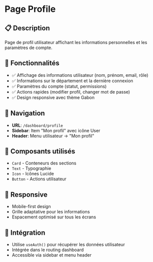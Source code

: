 # Page Profile

## 📋 Description
Page de profil utilisateur affichant les informations personnelles et les paramètres de compte.

## 🔧 Fonctionnalités
- ✅ Affichage des informations utilisateur (nom, prénom, email, rôle)
- ✅ Informations sur le département et la dernière connexion
- ✅ Paramètres du compte (statut, permissions)
- ✅ Actions rapides (modifier profil, changer mot de passe)
- ✅ Design responsive avec thème Gabon

## 📍 Navigation
- **URL**: `/dashboard/profile`
- **Sidebar**: Item "Mon profil" avec icône User
- **Header**: Menu utilisateur → "Mon profil"

## 🎨 Composants utilisés
- `Card` - Conteneurs des sections
- `Text` - Typographie
- `Icon` - Icônes Lucide
- `Button` - Actions utilisateur

## 📱 Responsive
- Mobile-first design
- Grille adaptative pour les informations
- Espacement optimisé sur tous les écrans

## 🔗 Intégration
- Utilise `useAuth()` pour récupérer les données utilisateur
- Intégrée dans le routing dashboard
- Accessible via sidebar et menu header
